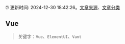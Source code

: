 :alarm_clock: 更新时间: 2024-12-30 18:42:26。[文章来源](/README.md)、[文章分类](/TAGS.md)

## Vue


> 关键字：`Vue`、`ElementUI`、`Vant`



